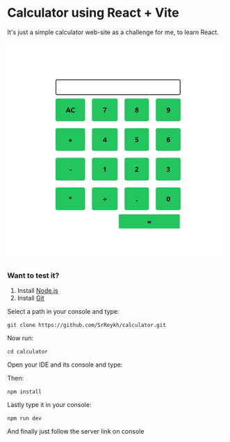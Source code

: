 # Calculator using React + Vite

It's just a simple calculator web-site as a challenge for me, to learn React.

![Calculator's Photo](https://github.com/SrReykh/calculator/blob/main/src/img/calculator.png)

### Want to test it?

1. Install <a href="https://nodejs.org/en" target="_blank">Node.js</a>
2. Install <a href="https://git-scm.com/" target="_blank">Git</a>

Select a path in your console and type:

```console
git clone https://github.com/SrReykh/calculator.git
```

Now run:

```console
cd calculator
```
Open your IDE and its console and type:

Then:

```console
npm install 
```

Lastly type it in your console:

```console
npm run dev
```

And finally just follow the server link on console
